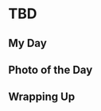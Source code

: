 # TBD

## My Day

## Photo of the Day

<!--@include: ../../../photos/photo-a-day/2025/02/03.md{3,}-->

## Wrapping Up
